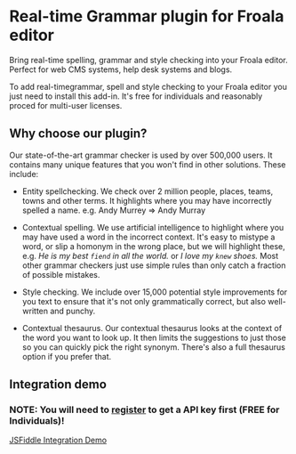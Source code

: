 # Real-time Grammar plugin for Froala editor
Bring real-time spelling, grammar and style checking into your Froala editor. Perfect for web CMS systems, help desk systems and blogs.

To add real-timegrammar, spell and style checking to your Froala editor you just need to install this add-in. It's free for individuals and reasonably proced for multi-user licenses.

## Why choose our plugin?
Our state-of-the-art grammar checker is used by over 500,000 users. It contains many unique features that you won't find in other solutions. These include:

- Entity spellchecking. We check over 2 million people, places, teams, towns and other terms. It highlights where you may have incorrectly spelled a name. e.g. Andy Murrey => Andy Murray

- Contextual spelling. We use artificial intelligence to highlight where you may have used a word in the incorrect context. It's easy to mistype a word, or slip a homonym in the wrong place, but we will highlight these, e.g. *He is my best `fiend` in all the world.* or *I love my `knew` shoes.* Most other grammar checkers just use simple rules than only catch a fraction of possible mistakes.

- Style checking. We include over 15,000 potential style improvements for you text to ensure that it's not only grammatically correct, but also well-written and punchy.

- Contextual thesaurus. Our contextual thesaurus looks at the context of the word you want to look up. It then limits the suggestions to just those so you can quickly pick the right synonym. There's also a full thesaurus option if you prefer that.

## Integration demo
### NOTE: You will need to <a href="prowritingaid.com" target="_blank">register</a> to get a API key first (FREE for Individuals)!

<a href="https://jsfiddle.net/4jxr3mfx/19/" target="_blank">JSFiddle Integration Demo</a>